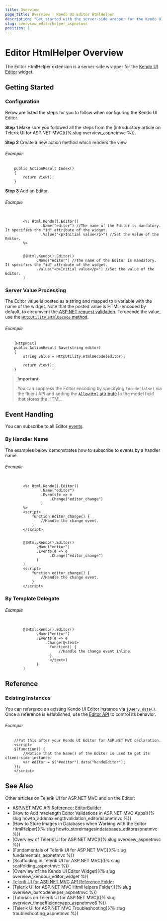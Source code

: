 ```yaml
---
title: Overview
page_title: Overview | Kendo UI Editor HtmlHelper
description: "Get started with the server-side wrapper for the Kendo UI Editor widget for ASP.NET MVC."
slug: overview_editorhelper_aspnetmvc
position: 1
---
```


# Editor HtmlHelper Overview

The Editor HtmlHelper extension is a server-side wrapper for the [Kendo UI Editor](https://demos.telerik.com/kendo-ui/editor/index) widget.

## Getting Started

### Configuration

Below are listed the steps for you to follow when configuring the Kendo UI Editor.

**Step 1** Make sure you followed all the steps from the [introductory article on Telerik UI for ASP.NET MVC]({% slug overview_aspnetmvc %}).

**Step 2** Create a new action method which renders the view.

###### Example

        public ActionResult Index()
        {
            return View();
        }

**Step 3** Add an Editor.

###### Example

```tab-WebForms

        <%: Html.Kendo().Editor()
                .Name("editor") //The name of the Editor is mandatory. It specifies the "id" attribute of the widget.
                .Value("<p>Initial value</p>") //Set the value of the Editor.
        %>
```
```tab-Razor

        @(Html.Kendo().Editor()
              .Name("editor") //The name of the Editor is mandatory. It specifies the "id" attribute of the widget.
              .Value("<p>Initial value</p>") //Set the value of the Editor.
        )
```

### Server Value Processing

The Editor value is posted as a string and mapped to a variable with the name of the widget. Note that the posted value is HTML-encoded by default, to circumvent the [ASP.NET request validation](http://msdn.microsoft.com/en-us/library/hh882339.aspx). To decode the value, use the [`HttpUtility.HtmlDecode` method](http://msdn.microsoft.com/en-us/library/7c5fyk1k.aspx).

###### Example

        [HttpPost]
        public ActionResult Save(string editor)
        {
            string value = HttpUtility.HtmlDecode(editor);

            return View();
        }

> **Important**  
>
> You can suppress the Editor encoding by specifying `Encode(false)` via the fluent API and adding the [`AllowHtml` attribute](http://msdn.microsoft.com/en-us/library/system.web.mvc.allowhtmlattribute(v=vs.118).aspx) to the model field that stores the HTML.

## Event Handling

You can subscribe to all Editor [events](/api/javascript/ui/editor#events).

### By Handler Name

The examples below demonstrates how to subscribe to events by a handler name.

###### Example

```tab-WebForms

        <%: Html.Kendo().Editor()
                .Name("editor")
                .Events(e => e
                    .Change("editor_change")
                )
        %>
        <script>
            function editor_change() {
                //Handle the change event.
            }
        </script>
```
```tab-Razor

        @(Html.Kendo().Editor()
              .Name("editor")
              .Events(e => e
                    .Change("editor_change")
              )
        )
        <script>
            function editor_change() {
                //Handle the change event.
            }
        </script>
```

### By Template Delegate

###### Example

```tab-Razor

        @(Html.Kendo().Editor()
              .Name("editor")
              .Events(e => e
                  .Change(@<text>
                    function() {
                        //Handle the change event inline.
                    }
                    </text>)
              )
        )
```

## Reference

### Existing Instances

You can reference an existing Kendo UI Editor instance via [`jQuery.data()`](http://api.jquery.com/jQuery.data/). Once a reference is established, use the [Editor API](/api/javascript/ui/editor#methods) to control its behavior.

###### Example

        //Put this after your Kendo UI Editor for ASP.NET MVC declaration.
        <script>
        $(function() {
            //Notice that the Name() of the Editor is used to get its client-side instance.
            var editor = $("#editor").data("kendoEditor");
        });
        </script>

## See Also

Other articles on Telerik UI for ASP.NET MVC and on the Editor:

* [ASP.NET MVC API Reference: EditorBuilder](/api/aspnet-mvc/Kendo.Mvc.UI.Fluent/EditorBuilder)
* [How to Add maxlength Editor Validations in ASP.NET MVC Apps]({% slug howto_addmaxlengthvalidation_editoraspnetmvc %})
* [How to Store Images in Databases when Working with the Editor HtmlHelper]({% slug howto_storeimagesindatabases_editoraspnetmvc %})
* [Overview of Telerik UI for ASP.NET MVC]({% slug overview_aspnetmvc %})
* [Fundamentals of Telerik UI for ASP.NET MVC]({% slug fundamentals_aspnetmvc %})
* [Scaffolding in Telerik UI for ASP.NET MVC]({% slug scaffolding_aspnetmvc %})
* [Overview of the Kendo UI Editor Widget]({% slug overview_kendoui_editor_widget %})
* [Telerik UI for ASP.NET MVC API Reference Folder](/api/aspnet-mvc/Kendo.Mvc/AggregateFunction)
* [Telerik UI for ASP.NET MVC HtmlHelpers Folder]({% slug overview_barcodehelper_aspnetmvc %})
* [Tutorials on Telerik UI for ASP.NET MVC]({% slug overview_timeefficiencyapp_aspnetmvc6 %})
* [Telerik UI for ASP.NET MVC Troubleshooting]({% slug troubleshooting_aspnetmvc %})
